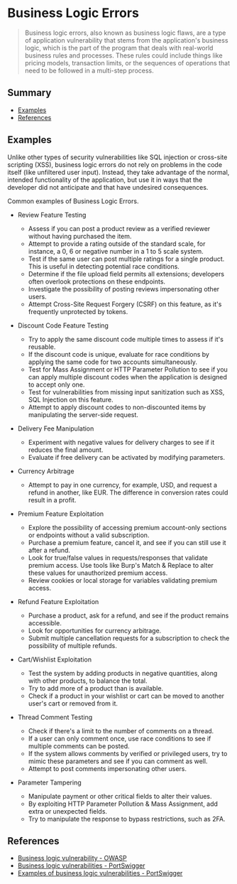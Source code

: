 # Business Logic Errors

> Business logic errors, also known as business logic flaws, are a type of application vulnerability that stems from the application's business logic, which is the part of the program that deals with real-world business rules and processes. These rules could include things like pricing models, transaction limits, or the sequences of operations that need to be followed in a multi-step process.


## Summary

* [Examples](#examples)
* [References](#references)


## Examples

Unlike other types of security vulnerabilities like SQL injection or cross-site scripting (XSS), business logic errors do not rely on problems in the code itself (like unfiltered user input). Instead, they take advantage of the normal, intended functionality of the application, but use it in ways that the developer did not anticipate and that have undesired consequences.

Common examples of Business Logic Errors.

* Review Feature Testing
    * Assess if you can post a product review as a verified reviewer without having purchased the item.
    * Attempt to provide a rating outside of the standard scale, for instance, a 0, 6 or negative number in a 1 to 5 scale system.
    * Test if the same user can post multiple ratings for a single product. This is useful in detecting potential race conditions.
    * Determine if the file upload field permits all extensions; developers often overlook protections on these endpoints.
    * Investigate the possibility of posting reviews impersonating other users.
    * Attempt Cross-Site Request Forgery (CSRF) on this feature, as it's frequently unprotected by tokens.

* Discount Code Feature Testing
    * Try to apply the same discount code multiple times to assess if it's reusable.
    * If the discount code is unique, evaluate for race conditions by applying the same code for two accounts simultaneously.
    * Test for Mass Assignment or HTTP Parameter Pollution to see if you can apply multiple discount codes when the application is designed to accept only one.
    * Test for vulnerabilities from missing input sanitization such as XSS, SQL Injection on this feature.
    * Attempt to apply discount codes to non-discounted items by manipulating the server-side request.

* Delivery Fee Manipulation
    * Experiment with negative values for delivery charges to see if it reduces the final amount.
    * Evaluate if free delivery can be activated by modifying parameters.

* Currency Arbitrage
    * Attempt to pay in one currency, for example, USD, and request a refund in another, like EUR. The difference in conversion rates could result in a profit.
    
* Premium Feature Exploitation
    * Explore the possibility of accessing premium account-only sections or endpoints without a valid subscription.
    * Purchase a premium feature, cancel it, and see if you can still use it after a refund.
    * Look for true/false values in requests/responses that validate premium access. Use tools like Burp's Match & Replace to alter these values for unauthorized premium access.
    * Review cookies or local storage for variables validating premium access.

* Refund Feature Exploitation
    * Purchase a product, ask for a refund, and see if the product remains accessible.
    * Look for opportunities for currency arbitrage.
    * Submit multiple cancellation requests for a subscription to check the possibility of multiple refunds.

* Cart/Wishlist Exploitation
    * Test the system by adding products in negative quantities, along with other products, to balance the total.
    * Try to add more of a product than is available.
    * Check if a product in your wishlist or cart can be moved to another user's cart or removed from it.

* Thread Comment Testing
    * Check if there's a limit to the number of comments on a thread.
    * If a user can only comment once, use race conditions to see if multiple comments can be posted.
    * If the system allows comments by verified or privileged users, try to mimic these parameters and see if you can comment as well.
    * Attempt to post comments impersonating other users.

* Parameter Tampering
    * Manipulate payment or other critical fields to alter their values.
    * By exploiting HTTP Parameter Pollution & Mass Assignment, add extra or unexpected fields.
    * Try to manipulate the response to bypass restrictions, such as 2FA.

## References

* [Business logic vulnerability - OWASP](https://owasp.org/www-community/vulnerabilities/Business_logic_vulnerability)
* [Business logic vulnerabilities - PortSwigger](https://portswigger.net/web-security/logic-flaws)
* [Examples of business logic vulnerabilities - PortSwigger](https://portswigger.net/web-security/logic-flaws/examples)